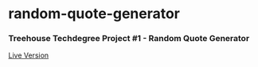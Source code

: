 # random-quote-generator
### Treehouse Techdegree Project #1 - Random Quote Generator

<a href="https://pdsomoza.github.io/random-quote-generator/" target="_blank">Live Version</a> 

